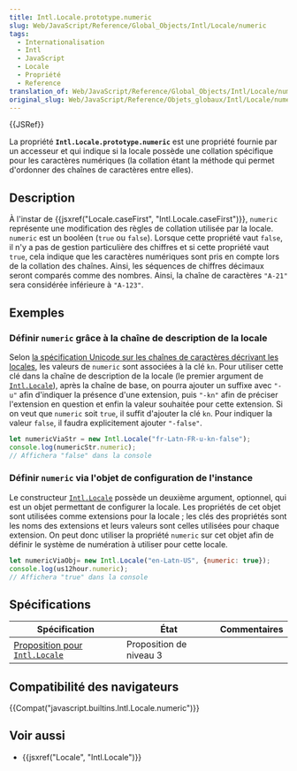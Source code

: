 ```yaml
---
title: Intl.Locale.prototype.numeric
slug: Web/JavaScript/Reference/Global_Objects/Intl/Locale/numeric
tags:
  - Internationalisation
  - Intl
  - JavaScript
  - Locale
  - Propriété
  - Reference
translation_of: Web/JavaScript/Reference/Global_Objects/Intl/Locale/numeric
original_slug: Web/JavaScript/Reference/Objets_globaux/Intl/Locale/numeric
---
```

{{JSRef}}

La propriété **`Intl.Locale.prototype.numeric`** est une propriété fournie par un accesseur et qui indique si la locale possède une collation spécifique pour les caractères numériques (la collation étant la méthode qui permet d'ordonner des chaînes de caractères entre elles).

## Description

À l'instar de {{jsxref("Locale.caseFirst", "Intl.Locale.caseFirst")}}, `numeric` représente une modification des règles de collation utilisée par la locale. `numeric` est un booléen (`true` ou `false`). Lorsque cette propriété vaut `false`, il n'y a pas de gestion particulière des chiffres et si cette propriété vaut `true`, cela indique que les caractères numériques sont pris en compte lors de la collation des chaînes. Ainsi, les séquences de chiffres décimaux seront comparés comme des nombres. Ainsi, la chaîne de caractères `"A-21"` sera considérée inférieure à `"A-123"`.

## Exemples

### Définir `numeric` grâce à la chaîne de description de la locale

Selon [la spécification Unicode sur les chaînes de caractères décrivant les locales](https://www.unicode.org/reports/tr35/), les valeurs de `numeric` sont associées à la clé `kn`. Pour utiliser cette clé dans la chaîne de description de la locale (le premier argument de [`Intl.Locale`](/fr/docs/Web/JavaScript/Reference/Objets_globaux/Locale)), après la chaîne de base, on pourra ajouter un suffixe avec `"-u"` afin d'indiquer la présence d'une extension, puis `"-kn"` afin de préciser l'extension en question et enfin la valeur souhaitée pour cette extension. Si on veut que `numeric` soit `true`, il suffit d'ajouter la clé `kn`. Pour indiquer la valeur `false`, il faudra explicitement ajouter `"-false"`.

```js
let numericViaStr = new Intl.Locale("fr-Latn-FR-u-kn-false");
console.log(numericStr.numeric);
// Affichera "false" dans la console
```

### Définir `numeric` via l'objet de configuration de l'instance

Le constructeur [`Intl.Locale`](/fr/docs/Web/JavaScript/Reference/Objets_globaux/Locale) possède un deuxième argument, optionnel, qui est un objet permettant de configurer la locale. Les propriétés de cet objet sont utilisées comme extensions pour la locale ; les clés des propriétés sont les noms des extensions et leurs valeurs sont celles utilisées pour chaque extension. On peut donc utiliser la propriété `numeric` sur cet objet afin de définir le système de numération à utiliser pour cette locale.

```js
let numericViaObj= new Intl.Locale("en-Latn-US", {numeric: true});
console.log(us12hour.numeric);
// Affichera "true" dans la console
```

## Spécifications

| Spécification                                                                                                    | État                    | Commentaires |
| ---------------------------------------------------------------------------------------------------------------- | ----------------------- | ------------ |
| [Proposition pour `Intl.Locale`](https://tc39.github.io/proposal-intl-locale/#sec-Intl.Locale.prototype.numeric) | Proposition de niveau 3 |              |

## Compatibilité des navigateurs

{{Compat("javascript.builtins.Intl.Locale.numeric")}}

## Voir aussi

- {{jsxref("Locale", "Intl.Locale")}}
